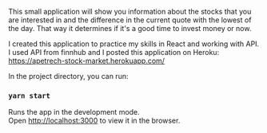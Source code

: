 This small application will show you information about the stocks that you are interested in and the difference in the current quote with the lowest of the day. That way it determines if it's a good time to invest money or now.

I created this application to practice my skills in React and working with API. I used API from finnhub and I posted this application on Heroku: https://apetrech-stock-market.herokuapp.com/

In the project directory, you can run:

### `yarn start`

Runs the app in the development mode.<br />
Open [http://localhost:3000](http://localhost:3000) to view it in the browser.
